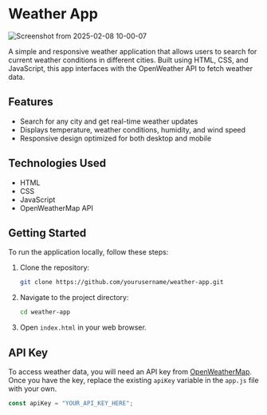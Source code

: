 # Weather App

![Screenshot from 2025-02-08 10-00-07](https://github.com/user-attachments/assets/b21dcd43-4b65-4f05-965b-8dfe145c88a8)


A simple and responsive weather application that allows users to search for current weather conditions in different cities. Built using HTML, CSS, and JavaScript, this app interfaces with the OpenWeather API to fetch weather data.

## Features

- Search for any city and get real-time weather updates
- Displays temperature, weather conditions, humidity, and wind speed
- Responsive design optimized for both desktop and mobile

## Technologies Used

- HTML
- CSS
- JavaScript
- OpenWeatherMap API

## Getting Started

To run the application locally, follow these steps:

1. Clone the repository:
    ```bash
    git clone https://github.com/yourusername/weather-app.git
    ```

2. Navigate to the project directory:
    ```bash
    cd weather-app
    ```

3. Open `index.html` in your web browser.

## API Key

To access weather data, you will need an API key from [OpenWeatherMap](https://openweathermap.org/api). Once you have the key, replace the existing `apiKey` variable in the `app.js` file with your own.

```javascript
const apiKey = "YOUR_API_KEY_HERE";
